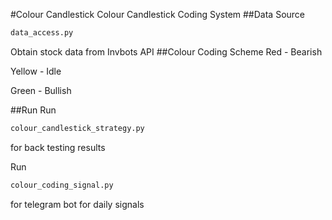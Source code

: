 #Colour Candlestick
Colour Candlestick Coding System
##Data Source
```python
data_access.py
```
Obtain stock data from Invbots API
##Colour Coding Scheme
Red - Bearish

Yellow - Idle

Green - Bullish

##Run
Run 
```python
colour_candlestick_strategy.py
```
for back testing results

Run 
```python 
colour_coding_signal.py
```
for telegram bot for daily signals
